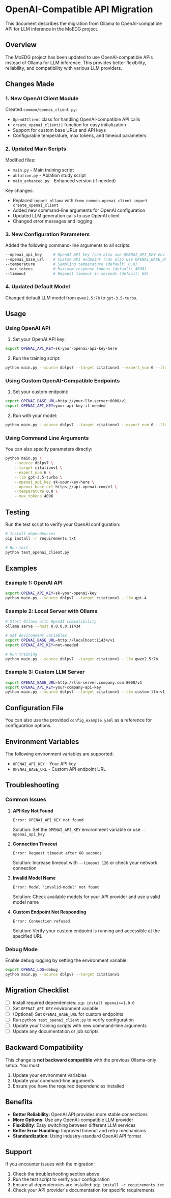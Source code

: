 # OpenAI-Compatible API Migration

This document describes the migration from Ollama to OpenAI-compatible API for LLM inference in the MoEDG project.

## Overview

The MoEDG project has been updated to use OpenAI-compatible APIs instead of Ollama for LLM inference. This provides better flexibility, reliability, and compatibility with various LLM providers.

## Changes Made

### 1. New OpenAI Client Module

Created `common/openai_client.py`:
- `OpenAIClient` class for handling OpenAI-compatible API calls
- `create_openai_client()` function for easy initialization
- Support for custom base URLs and API keys
- Configurable temperature, max tokens, and timeout parameters

### 2. Updated Main Scripts

Modified files:
- `main.py` - Main training script
- `ablation.py` - Ablation study script
- `main_enhanced.py` - Enhanced version (if needed)

Key changes:
- Replaced `import ollama` with `from common.openai_client import create_openai_client`
- Added new command-line arguments for OpenAI configuration
- Updated LLM generation calls to use OpenAI client
- Changed error messages and logging

### 3. New Configuration Parameters

Added the following command-line arguments to all scripts:

```bash
--openai_api_key     # OpenAI API key (can also use OPENAI_API_KEY env var)
--openai_base_url    # Custom API endpoint (can also use OPENAI_BASE_URL env var)
--temperature        # Sampling temperature (default: 0.0)
--max_tokens         # Maximum response tokens (default: 4096)
--timeout            # Request timeout in seconds (default: 60)
```

### 4. Updated Default Model

Changed default LLM model from `qwen2.5:7b` to `gpt-3.5-turbo`.

## Usage

### Using OpenAI API

1. Set your OpenAI API key:
```bash
export OPENAI_API_KEY=sk-your-openai-api-key-here
```

2. Run the training script:
```bash
python main.py --source dblpv7 --target citationv1 --expert_num 6 --llm gpt-3.5-turbo
```

### Using Custom OpenAI-Compatible Endpoints

1. Set your custom endpoint:
```bash
export OPENAI_BASE_URL=http://your-llm-server:8000/v1
export OPENAI_API_KEY=your-api-key-if-needed
```

2. Run with your model:
```bash
python main.py --source dblpv7 --target citationv1 --expert_num 6 --llm llama-2-7b-chat
```

### Using Command Line Arguments

You can also specify parameters directly:

```bash
python main.py \
    --source dblpv7 \
    --target citationv1 \
    --expert_num 6 \
    --llm gpt-3.5-turbo \
    --openai_api_key sk-your-key-here \
    --openai_base_url https://api.openai.com/v1 \
    --temperature 0.0 \
    --max_tokens 4096
```

## Testing

Run the test script to verify your OpenAI configuration:

```bash
# Install dependencies
pip install -r requirements.txt

# Run test
python test_openai_client.py
```

## Examples

### Example 1: OpenAI API
```bash
export OPENAI_API_KEY=sk-your-openai-key
python main.py --source dblpv7 --target citationv1 --llm gpt-4
```

### Example 2: Local Server with Ollama
```bash
# Start Ollama with OpenAI compatibility
ollama serve --host 0.0.0.0:11434

# Set environment variables
export OPENAI_BASE_URL=http://localhost:11434/v1
export OPENAI_API_KEY=not-needed

# Run training
python main.py --source dblpv7 --target citationv1 --llm qwen2.5:7b
```

### Example 3: Custom LLM Server
```bash
export OPENAI_BASE_URL=http://llm-server.company.com:8000/v1
export OPENAI_API_KEY=your-company-api-key
python main.py --source dblpv7 --target citationv1 --llm custom-llm-v1
```

## Configuration File

You can also use the provided `config_example.yaml` as a reference for configuration options.

## Environment Variables

The following environment variables are supported:

- `OPENAI_API_KEY` - Your API key
- `OPENAI_BASE_URL` - Custom API endpoint URL

## Troubleshooting

### Common Issues

1. **API Key Not Found**
   ```
   Error: OPENAI_API_KEY not found
   ```
   Solution: Set the `OPENAI_API_KEY` environment variable or use `--openai_api_key`

2. **Connection Timeout**
   ```
   Error: Request timeout after 60 seconds
   ```
   Solution: Increase timeout with `--timeout 120` or check your network connection

3. **Invalid Model Name**
   ```
   Error: Model 'invalid-model' not found
   ```
   Solution: Check available models for your API provider and use a valid model name

4. **Custom Endpoint Not Responding**
   ```
   Error: Connection refused
   ```
   Solution: Verify your custom endpoint is running and accessible at the specified URL

### Debug Mode

Enable debug logging by setting the environment variable:
```bash
export OPENAI_LOG=debug
python main.py --source dblpv7 --target citationv1
```

## Migration Checklist

- [ ] Install required dependencies: `pip install openai>=1.0.0`
- [ ] Set `OPENAI_API_KEY` environment variable
- [ ] (Optional) Set `OPENAI_BASE_URL` for custom endpoints
- [ ] Run `python test_openai_client.py` to verify configuration
- [ ] Update your training scripts with new command-line arguments
- [ ] Update any documentation or job scripts

## Backward Compatibility

This change is **not backward compatible** with the previous Ollama-only setup. You must:
1. Update your environment variables
2. Update your command-line arguments
3. Ensure you have the required dependencies installed

## Benefits

- **Better Reliability**: OpenAI API provides more stable connections
- **More Options**: Use any OpenAI-compatible LLM provider
- **Flexibility**: Easy switching between different LLM services
- **Better Error Handling**: Improved timeout and retry mechanisms
- **Standardization**: Using industry-standard OpenAI API format

## Support

If you encounter issues with the migration:

1. Check the troubleshooting section above
2. Run the test script to verify your configuration
3. Ensure all dependencies are installed: `pip install -r requirements.txt`
4. Check your API provider's documentation for specific requirements